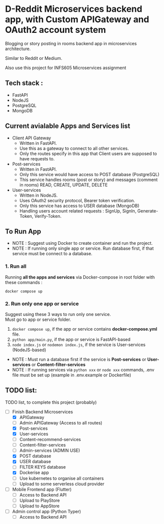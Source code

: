 # D-Reddit Microservices backend app, with Custom APIGateway and OAuth2 account system
Blogging or story posting in rooms backend app in microservices architecture.

Similar to Reddit or Medium.

Also use this project for INFS605 Microservices assignment

## Tech stack : 
* FastAPI 
* NodeJS 
* PostgreSQL 
* MongoDB

## Current avialable Apps and Services list
- Client API Gateway
  - Written in FastAPI. 
  - Use this as a gateway to connect to all other services.
  - Only the routes specify in this app that Client users are supposed to have requests to.
- Post-services
  - Written in FastAPI.
  - Only this service would have access to POST database (PostgreSQL)
  - This service handles  rooms (post or story) and messages (comment in rooms) READ, CREATE, UPDATE, DELETE
- User-services
  - Written in NodeJS.
  - Uses OAuth2 security protocol, Bearer token verification.
  - Only this service has access to USER database (MongoDB)
  - Handling users account related requests : SignUp, SignIn, Generate-Token, Verify-Token.
  
## To Run App
- NOTE : Suggest using Docker to create container and run the project.
- NOTE : If running only single app or service. Run database first, if that service must be connect to a database.

### 1. Run all
Running **all the apps and services** via Docker-compose in root folder with these commands :
```
docker compose up
```

### 2. Run only one app or service
Suggest using these 3 ways to run only one service.<br />
Must go to app or service folder.

1. `docker compose up`, if the app or service contains **docker-compose.yml** file.
2. `python app/main.py`, if the app or service is FastAPI-based
3. `node index.js` or `nodemon index.js`, if the service is User-services (NodeJS-based)

- NOTE : Must run a database first if the service is **Post-services** or **User-services** or **Content-filter-services**
- NOTE : If running services via `python xxx` or `node xxx` commands, .env file must be set up (example in .env.example or Dockerfile)

## TODO list:
TODO list, to complete this project (probably)
- [ ] Finish Backend Microservices
  - [X] APIGateway
  - [ ] Admin APIGateway (Access to all routes)
  - [X] Post-services
  - [X] User-services
  - [ ] Content-recommend-services
  - [ ] Content-filter-services
  - [ ] Admin-services (ADMIN USE)
  - [X] POST database
  - [X] USER database
  - [ ] FILTER KEYS database
  - [X] Dockerise app
  - [ ] Use kubernetes to organise all containers
  - [ ] Upload to some serverless cloud provider
- [ ] Mobile Frontend app (Flutter)
  - [ ] Access to Backend API
  - [ ] Upload to PlayStore
  - [ ] Upload to AppStore
- [ ] Admin control app (Python Typer)
  - [ ] Access to Backend API
